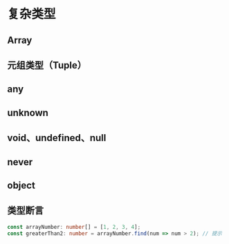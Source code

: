 # 复杂类型

## Array
## 元组类型（Tuple）
## any
## unknown
## void、undefined、null
## never
## object
## 类型断言

```typescript
const arrayNumber: number[] = [1, 2, 3, 4];
const greaterThan2: number = arrayNumber.find(num => num > 2); // 提示 ts(2322)
```

